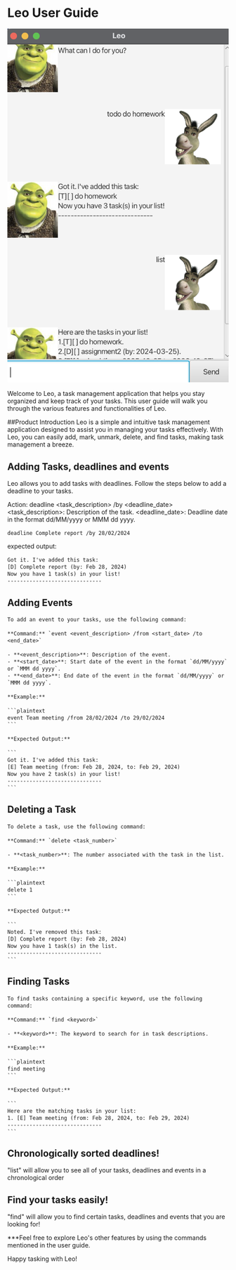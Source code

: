 # Leo User Guide
![Ui.png](docs/Ui.png)

Welcome to Leo, a task management application that helps you stay organized and keep track of your tasks. This user guide will walk you through the various features and functionalities of Leo.

##Product Introduction
Leo is a simple and intuitive task management application designed to assist you in managing your tasks effectively. With Leo, you can easily add, mark, unmark, delete, and find tasks, making task management a breeze.

## Adding Tasks, deadlines and events

Leo allows you to add tasks with deadlines. Follow the steps below to add a deadline to your tasks.

Action: deadline <task_description> /by <deadline_date>
<task_description>: Description of the task.
<deadline_date>: Deadline date in the format dd/MM/yyyy or MMM dd yyyy.


```
deadline Complete report /by 28/02/2024

```
expected output:
```
Got it. I've added this task:
[D] Complete report (by: Feb 28, 2024)
Now you have 1 task(s) in your list!
------------------------------
```

## Adding Events

    To add an event to your tasks, use the following command:

    **Command:** `event <event_description> /from <start_date> /to <end_date>`

    - **<event_description>**: Description of the event.
    - **<start_date>**: Start date of the event in the format `dd/MM/yyyy` or `MMM dd yyyy`.
    - **<end_date>**: End date of the event in the format `dd/MM/yyyy` or `MMM dd yyyy`.

    **Example:**

    ```plaintext
    event Team meeting /from 28/02/2024 /to 29/02/2024
    ```

    **Expected Output:**

    ```
    Got it. I've added this task:
    [E] Team meeting (from: Feb 28, 2024, to: Feb 29, 2024)
    Now you have 2 task(s) in your list!
    ------------------------------
    ```
## Deleting a Task

    To delete a task, use the following command:

    **Command:** `delete <task_number>`

    - **<task_number>**: The number associated with the task in the list.

    **Example:**

    ```plaintext
    delete 1
    ```

    **Expected Output:**

    ```
    Noted. I've removed this task:
    [D] Complete report (by: Feb 28, 2024)
    Now you have 1 task(s) in the list.
    ------------------------------
    ```
## Finding Tasks

    To find tasks containing a specific keyword, use the following command:

    **Command:** `find <keyword>`

    - **<keyword>**: The keyword to search for in task descriptions.

    **Example:**

    ```plaintext
    find meeting
    ```

    **Expected Output:**

    ```
    Here are the matching tasks in your list:
    1. [E] Team meeting (from: Feb 28, 2024, to: Feb 29, 2024)
    ------------------------------
    ```

## Chronologically sorted deadlines!

"list" will allow you to see all of your tasks, deadlines and events in a chronological order


## Find your tasks easily!
"find" will allow you to find certain tasks, deadlines and events that you are looking for!

***Feel free to explore Leo's other features by using the commands mentioned in the user guide. 

  Happy tasking with Leo!
